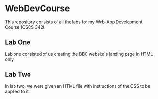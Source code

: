 # WebDevCourse
This repository consists of all the labs for my Web-App Development Course (CSCS 342).

## Lab One
Lab one consisted of us creating the BBC website's landing page in HTML only.

## Lab Two
In lab two, we were given an HTML file with instructions of the CSS to be applied to it.
